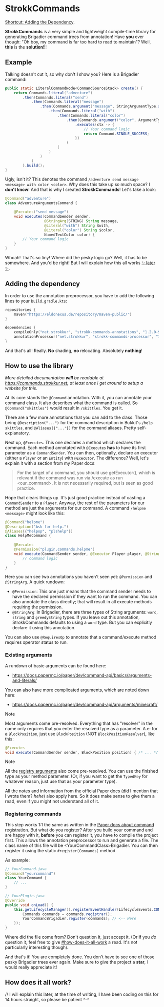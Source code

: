 # StrokkCommands
[Shortcut: Adding the Dependency](#adding-the-dependency).

**StrokkCommands** is a very simple and lightweight compile-time library for generating Brigadier command trees
from annotation! Have **you** ever though: "Oh boy, my command is far too hard to read to maintain"? Well,
**this** is the **solution**!!!

## Example
Talking doesn't cut it, so why don't I show you? Here is a Brigadier command:
```java
public static LiteralCommandNode<CommandSourceStack> create() {
    return Commands.literal("adventure")
        .then(Commands.literal("send")
            .then(Commands.literal("message")
                .then(Commands.argument("message", StringArgumentType.string())
                    .then(Commands.literal("with")
                        .then(Commands.literal("color")
                            .then(Commands.argument("color", ArgumentTypes.namedColor())
                                .executes(ctx -> {
                                    // Your command logic
                                    return Command.SINGLE_SUCCESS;
                                })
                            )
                        )
                    )
                )
            )
        ).build();
}
```

Ugly, isn't it? This denotes the command `/adventure send message <message> with color <color>`. Why does this
take up so much space? **I don't know**! And that is why I created **StrokkCommands**! Let's take a look:

```java
@Command("adventure")
class AdventureArgumentsCommand {

    @Executes("send message")
    void executes(CommandSender sender,
                  @StringArg(STRING) String message,
                  @Literal("with") String $with,
                  @Literal("color") String $color,
                  NamedTextColor color) {
        // Your command logic
    }
}
```

Whoah! That's so tiny! Where did the pesky logic go? Well, it has to be somewhere. And you'd be right! But I will
explain how this all works [✨ later ✨](#how-does-it-all-work).


## Adding the dependency
In order to use the annotation preprocessor, you have to add the following lines to your `build.gradle.kts`:
```kts
repositories {
    maven("https://eldonexus.de/repository/maven-public/")
}

dependencies {
    compileOnly("net.strokkur", "strokk-commands-annotations", "1.2.0-SNAPSHOT")
    annotationProcessor("net.strokkur", "strokk-commands-processor", "1.2.0-SNAPSHOT")
}
```

And that's all! Really. **No** shading, **no** relocating. Absolutely **nothing**!

## How to use the library
*More detailed documentation __will__ be readable at https://commands.strokkur.net, at least once I get around to setup a website for this*.

At its core stands the `@Command` annotation. With it, you can annotate your command class. It also describes what the
command is called. So `@Command("skittles")` would result in `/skittles`. You get it.

There are a few more annotations that you can add to the class. Those being `@Description("...")` for the command
description in Bukkit's `/help skittles`, and `@Aliases({"..."})` for the command aliases. Pretty self-explanatory.

Next up, `@Executes`. This one declares a method which declares the command. Each method annotated with `@Executes` **has**
to have its first parameter as a `CommandSender`. You can then, optionally, declare an executor (either a `Player`
or an `Entity`) with `@Executor`. The difference? Well, let's explain it with a section from my Paper docs:

> For the target of a command, you should use getExecutor(), which is relevant if the command was run via
> /execute as <entity> run <our_command>. It is not necessarily required, but is seen as good practice.

Hope that clears things up.
It's just good practice instead of casting a `CommandSender` to a `Player`.
Anyway, the rest of the parameters for our method are just the arguments for our command.
A command
`/helpme <message>` might look like this:
```java
@Command("helpme")
@Description("Ask for help.")
@Aliases({"helpop", "plshelp"})
class HelpMeCommand {
    
    @Executes
    @Permission("plugin.commands.helpme")
    void execute(CommandSender sender, @Executor Player player, @StringArg(StringArgType.GREEDY) String message) {
        // command logic
    }
}
```

Here you can see two annotations you haven't seen yet: `@Permission` and `@StringArg`.
A quick rundown:
- `@Permission`: This one just means that the command sender needs to have the declared permission if they want to run the command.
  You can also annotate the class directly; that will result in all execute methods requiring the permission.
- `@StringArg`: In Brigadier, there are three types of String arguments: `word`, `string` and `greedyString` types. If you
  leave out this annotation, StrokkCommands defaults to using a `word` type. But you can explicitly declare it using this
  annotation.

You can also use `@RequiresOp` to annotate that a command/execute method requires operator status to run.

### Existing arguments
A rundown of basic arguments can be found here:
- https://docs.papermc.io/paper/dev/command-api/basics/arguments-and-literals/

You can also have more complicated arguments, which are noted down here:
- https://docs.papermc.io/paper/dev/command-api/arguments/minecraft/

> [!NOTE]
> Most arguments come pre-resolved.
> Everything that has "resolver" in the name only requires that you enter the resolved type as a parameter.
> A.e: for a `BlockPosition`, just use `BlockPosition` (NOT `BlockPositionResolver`),
> like this:
> ```java
> @Executes
> void execute(CommandSender sender, BlockPosition position) { /* ... */ }
> ```

> [!NOTE]
> All the [registry arguments](https://docs.papermc.io/paper/dev/command-api/arguments/registry/) also come pre-resolved.
> You can use the finished type as your method parameter. (Or, if you want to get the `TypedKey` for whatever reason,
> just use that as your parameter type).

All the notes and information from the official Paper docs (did I mention that I wrote them? *hehe*) also apply
here. So it does make sense to give them a read, even if you might not understand all of it.

### Registering commands
This step works 1:1 the same as written in the [Paper docs about command registration](https://docs.papermc.io/paper/dev/command-api/basics/registration/).
But what do you register? After you build your command and are happy with it, **before** you can register it, you
have to compile the project first. This allows the annotation preprocessor to run and generate a file.
The class name of this file will be &lt;YourCommandClass&gt;Brigadier. You can then register it
using the static `#register(Commands)` method.

As example:
```java
// YourCommand.java
@Command("yourcommand")
class YourCommand {
    // ...
}

// YourPlugin.java
@Override
public void onLoad() {
    this.getLifecycleManager().registerEventHandler(LifecycleEvents.COMMANDS, commands -> {
        Commands commands = commands.registrar();
        YourCommandBrigadier.register(commands); // <-- Here
    });
}
```

Where did the file come from? Don't question it, just accept it. (Or if you *do* question it, feel free to give
[#how-does-it-all-work](#how-does-it-all-work) a read. It's not particularly interesting though).

And that's it! You are completely done. You don't have to see one of those pesky Brigadier trees ever again.
Make sure to give the project a **star**, I would really appreciate it!

## How does it all work?
// I will explain this later, at the time of writing, I have been coding on this for 14 hours straight, so please be patient ^-^
